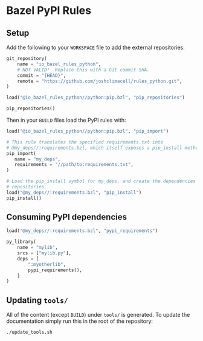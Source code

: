 # Bazel PyPI Rules

## Setup

Add the following to your `WORKSPACE` file to add the external repositories:

```python
git_repository(
    name = "io_bazel_rules_python",
    # NOT VALID!  Replace this with a Git commit SHA.
    commit = "{HEAD}",
    remote = "https://github.com/joshclimacell/rules_python.git",
)

load("@io_bazel_rules_python//python:pip.bzl", "pip_repositories")

pip_repositories()
```

Then in your `BUILD` files load the PyPI rules with:

``` python
load("@io_bazel_rules_python//python:pip.bzl", "pip_import")

# This rule translates the specified requirements.txt into
# @my_deps//:requirements.bzl, which itself exposes a pip_install method.
pip_import(
   name = "my_deps",
   requirements = "//path/to:requirements.txt",
)

# Load the pip_install symbol for my_deps, and create the dependencies'
# repositories.
load("@my_deps//:requirements.bzl", "pip_install")
pip_install()
```

## Consuming PyPI dependencies

```python
load("@my_deps//:requirements.bzl", "pypi_requirements")

py_library(
    name = "mylib",
    srcs = ["mylib.py"],
    deps = [
        ":myotherlib",
        pypi_requirements(),
    ]
)
```

## Updating `tools/`

All of the content (except `BUILD`) under `tools/` is generated.  To update the
documentation simply run this in the root of the repository:

```shell
./update_tools.sh
```
